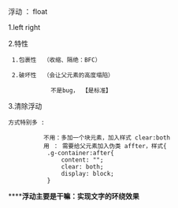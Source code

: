 浮动 ： float

1.left right

2.特性
    
     1.包裹性  （收缩、隔绝：BFC）

     2.破坏性  （会让父元素的高度塌陷）

                不是bug， 【是标准】

3.清除浮动

    方式特别多 :

              不用：多加一个块元素，加入样式 clear:both
              用 ： 需要给父元素加入伪类 affter，样式{
               .g-container:after{
                   content: "";
                   clear: both;
                   display: block;
               }       



************浮动主要是干嘛：实现文字的环绕效果********